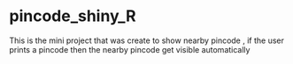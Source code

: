 # pincode_shiny_R
This is the mini project that was create to show nearby pincode , if the user prints a pincode then the nearby pincode get visible automatically
